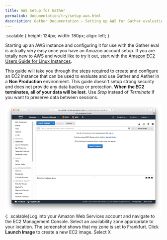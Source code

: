 ```yaml
---
title: AWS Setup for Gather
permalink: documentation/try/setup-aws.html
description: Gather Documentation – Setting up AWS for Gather evaluation
---
```

.scalable {
  height: 124px;
  width:  180px;
  align:   left;
}

Starting up an AWS instance and configuring it for use with the Gather eval is actually very easy once you have an Amazon account setup.  If you are totally new to AWS and would like to try it out, start with the [Amazon EC2 Users Guide for Linux Instances](https://docs.aws.amazon.com/AWSEC2/latest/UserGuide/concepts.html).

This guide will take you through the steps required to create and configure an EC2 instance that can be used to evaluate and use Gather and Aether in a **Non Production** environment.  This guide doesn't setup strong security and does not provide any data backup or protection.  **When the EC2 terminates, all of your data will be lost.**   Use *Stop* instead of *Terminate* if you want to preserve data between sessions.

![AWS EC2 Launch](/images/aws-ec2-launch.png){: .scalable}Log into your Amazon Web Services account and navigate to the EC2 Management Console.  Select an availability zone appropriate to your location. The screenshot shows that my zone is set to Frankfurt. Click **Launch Image** to create a new EC2 image.  Select X
